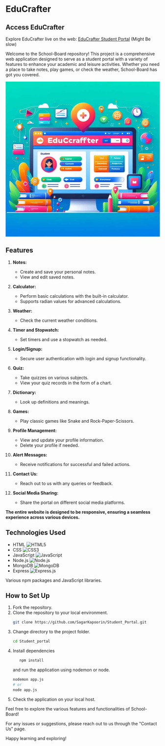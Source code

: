 # EduCrafter
## Access EduCrafter
Explore EduCrafter live on the web: [EduCrafter Student Portal](https://educrafter.onrender.com/login)  (Might Be slow)

Welcome to the School-Board repository! This project is a comprehensive web application designed to serve as a student portal with a variety of features to enhance your academic and leisure activities. Whether you need a place to take notes, play games, or check the weather, School-Board has got you covered.

<img src="Home_Icon/School-Board.jpg" alt="School-Board Image" width="700"/>

## Features

1. **Notes:**
   - Create and save your personal notes.
   - View and edit saved notes.

2. **Calculator:**
   - Perform basic calculations with the built-in calculator.
   - Supports radian values for advanced calculations.

3. **Weather:**
   - Check the current weather conditions.

4. **Timer and Stopwatch:**
   - Set timers and use a stopwatch as needed.

5. **Login/Signup:**
   - Secure user authentication with login and signup functionality.

6. **Quiz:**
   - Take quizzes on various subjects.
   - View your quiz records in the form of a chart.

7. **Dictionary:**
   - Look up definitions and meanings.

8. **Games:**
   - Play classic games like Snake and Rock-Paper-Scissors.

9. **Profile Management:**
   - View and update your profile information.
   - Delete your profile if needed.

10. **Alert Messages:**
    - Receive notifications for successful and failed actions.

11. **Contact Us:**
    - Reach out to us with any queries or feedback.

12. **Social Media Sharing:**
    - Share the portal on different social media platforms.

**The entire website is designed to be responsive, ensuring a seamless experience across various devices.**

## Technologies Used

- HTML ![HTML5](https://img.icons8.com/color/48/000000/html-5.png)
- CSS ![CSS3](https://img.icons8.com/color/48/000000/css3.png)
- JavaScript ![JavaScript](https://img.icons8.com/color/48/000000/javascript.png)
- Node.js ![Node.js](https://img.icons8.com/color/48/000000/nodejs.png)
- MongoDB ![MongoDB](https://img.icons8.com/color/48/000000/mongodb.png)
- Express ![Express.js]([https://img.icons8.com/ios-filled/50/000000/express.png](https://icons8.com/icon/kg46nzoJrmTR/express-js))

Various npm packages and JavaScript libraries.

## How to Set Up

1. Fork the repository.
2. Clone the repository to your local environment.
    ```bash
    git clone https://github.com/SagarKapoorin/Student_Portal.git
    ```
3. Change directory to the project folder.
    ```bash
    cd Student_portal
    ```
4. Install dependencies
   ```bash
      npm install
   ```
    and run the application using nodemon or node.
    ```bash
    nodemon app.js
    # or
    node app.js
    ```
5. Check the application on your local host.

Feel free to explore the various features and functionalities of School-Board!

For any issues or suggestions, please reach out to us through the "Contact Us" page.

Happy learning and exploring!

